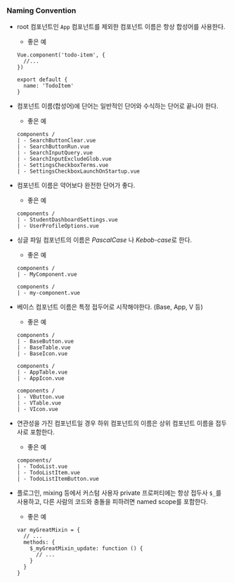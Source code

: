 ### Naming Convention

- root 컴포넌트인 ``App`` 컴포넌트를 제외한 컴포넌트 이름은 항상 합성어를 사용한다.

  - 좋은 예

  ```
  Vue.component('todo-item', {
    //...
  })
  ```

  ```
  export default {
    name: 'TodoItem'
  }
  ```

- 컴포넌트 이름(합성어)에 단어는 일반적인 단어와 수식하는 단어로 끝나야 한다. 

  - 좋은 예

  ```
  components / 
  | - SearchButtonClear.vue 
  | - SearchButtonRun.vue 
  | - SearchInputQuery.vue 
  | - SearchInputExcludeGlob.vue 
  | - SettingsCheckboxTerms.vue 
  | - SettingsCheckboxLaunchOnStartup.vue
  ```

- 컴포넌트 이름은 약어보다 완전한 단어가 좋다. 

  - 좋은 예

  ```
  components / 
  | - StudentDashboardSettings.vue 
  | - UserProfileOptions.vue
  ```

- 싱글 파일 컴포넌트의 이름은 *PascalCase* 나 *Kebob-case*로 한다.

  - 좋은 예

  ```
  components / 
  | - MyComponent.vue
  ```

  ```
  components / 
  | - my-component.vue
  ```

- 베이스 컴포넌트 이름은 특정 접두어로 시작해야한다. (Base, App, V 등)

  - 좋은 예

  ```
  components / 
  | - BaseButton.vue 
  | - BaseTable.vue 
  | - BaseIcon.vue
  ```

  ```
  components / 
  | - AppTable.vue 
  | - AppIcon.vue
  ```

  ```
  components / 
  | - VButton.vue 
  | - VTable.vue 
  | - VIcon.vue
  ```

- 연관성을 가진 컴포넌트일 경우 하위 컴포넌트의 이름은 상위 컴포넌트 이름을 접두사로 포함한다. 

  - 좋은 예

  ```
  components/
  | - TodoList.vue 
  | - TodoListItem.vue 
  | - TodoListItemButton.vue
  ```

- 플로그인, mixing 등에서 커스텀 사용자 private 프로퍼티에는 항상 접두사 ``$_``를 사용하고, 다른 사람의 코드와 충돌을 피하려면 named scope를 포함한다. 

  - 좋은 예 

  ```
  var myGreatMixin = {
    // ...
    methods: {
      $_myGreatMixin_update: function () {
        // ...
      }
    }
  }
  ```
